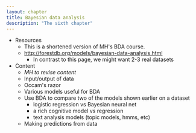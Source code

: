 ```yaml
---
layout: chapter
title: Bayesian data analysis
description: "The sixth chapter"
---
```


- Resources
  - This is a shortened version of MH's BDA course.
  - http://forestdb.org/models/bayesian-data-analysis.html
    - In contrast to this page, we might want 2-3 real datasets
- Content
  - *MH to revise content*
  - Input/output of data
  - Occam's razor
  - Various models useful for BDA
  - Use BDA to compare two of the models shown earlier on a dataset
    - logistic regression vs Bayesian neural net
    - a rich cognitive model vs regression
    - text analysis models (topic models, hmms, etc)
  - Making predictions from data
